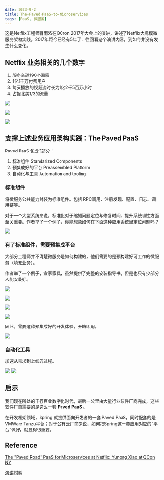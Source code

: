 ```yaml
---
date: 2023-9-2
title: The-Paved-PaaS-to-Microservices
tags: [PaaS, 微服务]
---
```


这是Netflix工程师肖雨浓在QCron 2017年大会上的演讲，讲述了Netflix大规模微服务架构实践。2017年距今已经有5年了，往回看这个演讲内容，到如今并没有发生什么变化。

## Netflix 业务相关的几个数字

1. 服务全球190个国家
2. 1亿1千万付费用户
3. 每天播放的视频流时长为1亿2千5百万小时
4. 占据北美1/3的流量

![](/images/paved-path/PavedPaaSAtNetflix-001.png)

![](/images/paved-path/PavedPaaSAtNetflix-002.png)

![](/images/paved-path/PavedPaaSAtNetflix-003.png)

## 支撑上述业务应用架构实践：The Paved PaaS

Paved PaaS 包含3部分：

1. 标准组件 Standarized Components
2. 预集成好的平台 Preassembled Platform
3. 自动化与工具 Automation and tooling

### 标准组件

将微服务公共能力封装为标准组件。包括 RPC调用、注册发现、配置、日志、调用链等。

对于一个大型系统来说，标准化对于缩短问题定位与修复时间、提升系统韧性方面至关重要。作者举了一个例子，你能想象如何在下面这种应用系统里定位问题吗？

![](/images/paved-path/PavedPaaSAtNetflix-007.png)

### 有了标准组件，需要预集成平台

大部分工程师并不清楚微服务是如何构建的，他们需要的是预构建好可工作的微服务（填充业务）。

作者举了一个例子，宜家家具，虽然提供了完整的安装指导书，但是也只有少部分人能安装好。


![](/images/paved-path/PavedPaaSAtNetflix-010.png)

![](/images/paved-path/PavedPaaSAtNetflix-011.png)

![](/images/paved-path/PavedPaaSAtNetflix-012.png)

![](/images/paved-path/PavedPaaSAtNetflix-013.png)

因此，需要这种预集成好的开发体验，开箱即用。

![](/images/paved-path/PavedPaaSAtNetflix-005.png)

### 自动化工具

加速从需求到上线的过程。


![](/images/paved-path/PavedPaaSAtNetflix-009.png)
![](/images/paved-path/PavedPaaSAtNetflix-008.png)

## 启示

我们现在所处的千行百业数字化时代，最后一公里由大量行业软件厂商完成，这些软件厂商需要的是这么一套 **Paved PaaS** 。

在开发框架领域，Spring 就提供面向开发者的一套 Paved PaaS，同时配套的是VMWare Tanzu平台；对于公有云厂商来说，如何把Spring这一套应用对应的“平台”做好，就显得很重要。

## Reference

[The "Paved Road" PaaS for Microservices at Netflix: Yunong Xiao at QCon NY](https://www.infoq.com/news/2017/06/paved-paas-netflix/)

[演讲材料](/archives/netflix/the-paved-paas-to-microservices-at-netflix-ias2017-nanjing.pdf)
